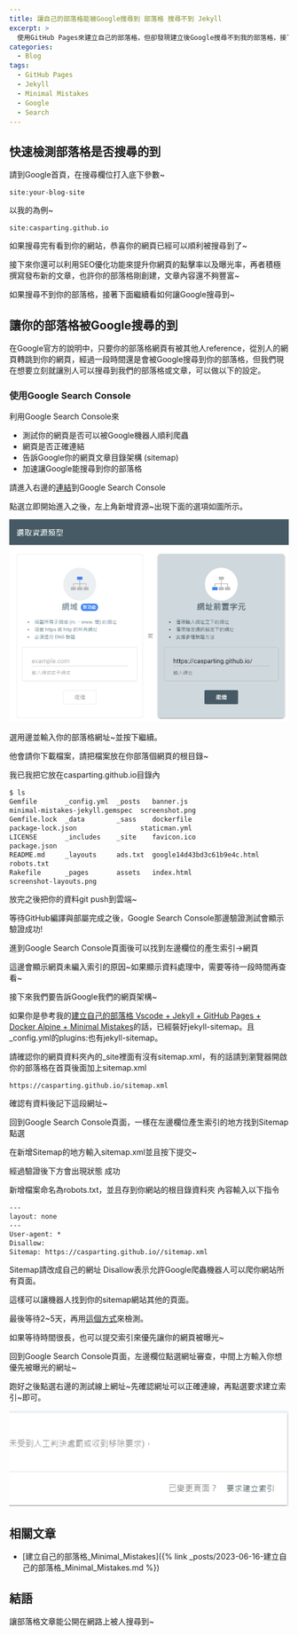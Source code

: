 ```yaml
---
title: 讓自己的部落格能被Google搜尋到 部落格 搜尋不到 Jekyll
excerpt: >
  使用GitHub Pages來建立自己的部落格，但卻發現建立後Google搜尋不到我的部落格，接下來將說明如何讓Google搜尋到我的部落格。
categories:
  - Blog
tags:
  - GitHub Pages
  - Jekyll
  - Minimal Mistakes
  - Google
  - Search
---
```

## 快速檢測部落格是否搜尋的到

請到Google首頁，在搜尋欄位打入底下參數~
```
site:your-blog-site
```
以我的為例~
```
site:casparting.github.io
```
如果搜尋完有看到你的網站，恭喜你的網頁已經可以順利被搜尋到了~

接下來你還可以利用SEO優化功能來提升你網頁的點擊率以及曝光率，再者積極撰寫發布新的文章，也許你的部落格剛創建，文章內容還不夠豐富~

如果搜尋不到你的部落格，接著下面繼續看如何讓Google搜尋到~

## 讓你的部落格被Google搜尋的到
在Google官方的說明中，只要你的部落格網頁有被其他人reference，從別人的網頁轉跳到你的網頁，經過一段時間還是會被Google搜尋到你的部落格，但我們現在想要立刻就讓別人可以搜尋到我們的部落格或文章，可以做以下的設定。

### 使用Google Search Console
利用Google Search Console來
* 測試你的網頁是否可以被Google機器人順利爬蟲
* 網頁是否正確連結
* 告訴Google你的網頁文章目錄架構 (sitemap)
* 加速讓Google能搜尋到你的部落格

請進入右邊的[連結](https://search.google.com/search-console/about)到Google Search Console

點選立即開始進入之後，左上角新增資源~出現下面的選項如圖所示。

![google_search_console_setting](/assets/images/google_search_console_setting.png)

選用邊並輸入你的部落格網址~並按下繼續。

他會請你下載檔案，請把檔案放在你部落個網頁的根目錄~

我已我把它放在casparting.github.io目錄內
```
$ ls
Gemfile       _config.yml  _posts   banner.js                    minimal-mistakes-jekyll.gemspec  screenshot.png
Gemfile.lock  _data        _sass    dockerfile                   package-lock.json                staticman.yml
LICENSE       _includes    _site    favicon.ico                  package.json
README.md     _layouts     ads.txt  google14d43bd3c61b9e4c.html  robots.txt
Rakefile      _pages       assets   index.html                   screenshot-layouts.png
```
放完之後把你的資料git push到雲端~

等待GitHub編譯與部屬完成之後，Google Search Console那邊驗證測試會顯示驗證成功!

進到Google Search Console頁面後可以找到左邊欄位的產生索引->網頁

這邊會顯示網頁未編入索引的原因~如果顯示資料處理中，需要等待一段時間再查看~

接下來我們要告訴Google我們的網頁架構~

如果你是參考我的[建立自己的部落格 Vscode + Jekyll + GitHub Pages + Docker Alpine + Minimal Mistakes](2023-06-16-建立自己的部落格_Minimal_Mistakes.md#前言)的話，已經裝好jekyll-sitemap。且_config.yml的plugins:也有jekyll-sitemap。

請確認你的網頁資料夾內的_site裡面有沒有sitemap.xml，有的話請到瀏覽器開啟你的部落格在首頁後面加上sitemap.xml
```
https://casparting.github.io/sitemap.xml
```

確認有資料後記下這段網址~

回到Google Search Console頁面，一樣在左邊欄位產生索引的地方找到Sitemap點選

在新增Sitemap的地方輸入sitemap.xml並且按下提交~

經過驗證後下方會出現狀態 成功

新增檔案命名為robots.txt，並且存到你網站的根目錄資料夾
內容輸入以下指令
```
---
layout: none
---
User-agent: *
Disallow:
Sitemap: https://casparting.github.io//sitemap.xml
```
Sitemap請改成自己的網址
Disallow表示允許Google爬蟲機器人可以爬你網站所有頁面。

這樣可以讓機器人找到你的sitemap網站其他的頁面。

最後等待2~5天，再用[這個方式](#快速檢測部落格是否搜尋的到)來檢測。

如果等待時間很長，也可以提交索引來優先讓你的網頁被曝光~

回到Google Search Console頁面，左邊欄位點選網址審查，中間上方輸入你想優先被曝光的網址~

跑好之後點選右邊的測試線上網址~先確認網址可以正確連線，再點選要求建立索引~即可。

![google_search_console_priority](/assets/images/google_search_console_priority.png)

## 相關文章
* [建立自己的部落格_Minimal_Mistakes]({% link _posts/2023-06-16-建立自己的部落格_Minimal_Mistakes.md %})

## 結語
讓部落格文章能公開在網路上被人搜尋到~